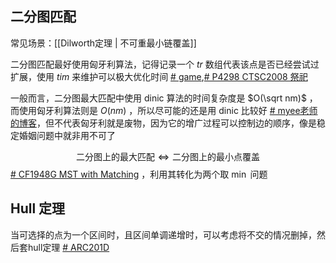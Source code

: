 
## 二分图匹配

常见场景：[[Dilworth定理 | 不可重最小链覆盖]]

二分图匹配最好使用匈牙利算法，记得记录一个 $tr$ 数组代表该点是否已经尝试过扩展，使用 $tim$ 来维护可以极大优化时间 [# game](https://www.luogu.com.cn/problem/P4055),[# P4298 CTSC2008 祭祀](https://www.luogu.com.cn/problem/P4298)

一般而言，二分图最大匹配中使用 dinic 算法的时间复杂度是 $O(\sqrt nm)$ ，而使用匈牙利算法则是 $O(nm)$  ，所以尽可能的还是用 dinic 比较好 [# myee老师的博客](https://www.cnblogs.com/myee/p/dinic-algorithm.html)，但不代表匈牙利就是废物，因为它的增广过程可以控制边的顺序，像是稳定婚姻问题中就非用不可了

$$\text{二分图上的最大匹配} \Leftrightarrow  \text{二分图上的最小点覆盖}$$
[# CF1948G MST with Matching](https://www.luogu.com.cn/problem/CF1948G) ，利用其转化为两个取 $\min$ 问题


## Hull 定理

当可选择的点为一个区间时，且区间单调递增时，可以考虑将不交的情况删掉，然后套hull定理 [# ARC201D](https://atcoder.jp/contests/arc201/tasks/arc201_d)



